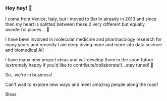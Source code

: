 ### Hey hey! 👋

I come from Venice, Italy, but I moved to Berlin already in 2013 and since then my heart is splitted between these 2 very different but equally wonderful places... 💚

I have been involved in molecular medicine and pharmacology research for many years and recently I am deep diving more and more into data science and biomedical AI! 

I have many new project ideas and will develop them in the soon future (extremely happy if you'd like to contribute/collaborate!)...stay tuned! 💚

So...we're in business!

Can't wait to explore new ways and meet amazing people along the road!

Bless
